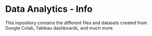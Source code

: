 # Data Analytics - Info
<p>This repository contains the different files and datasets created from Google Colab, Tableau dashboards, and much more.</p>
